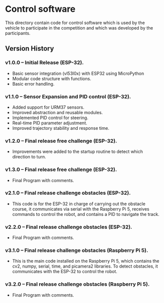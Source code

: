 Control software
====

This directory contain code for control software which is used by the vehicle to participate in the competition and which was developed by the participants.

## Version History

### v1.0.0 – Initial Release (ESP-32).
- Basic sensor integration (vl53l0x) with ESP32 using MicroPython
- Modular code structure with functions.
- Basic error handling.

### v1.1.0 – Sensor Expansion and PID control (ESP-32).
- Added support for URM37 sensors.
- Improved abstraction and reusable modules.
- Implemented PID control for steering.
- Real-time PID parameter adjustment.
- Improved trajectory stability and response time.

### v1.2.0 – Final release free challenge (ESP-32).
- Improvements were added to the startup routine to detect which direction to turn.

### v1.3.0 – Final release free challenge (ESP-32).
- Final Program with comments.


### v2.1.0 – Final release challenge obstacles (ESP-32).
- This code is for the ESP-32 in charge of carrying out the obstacle course, it communicates via serial with the Raspberry Pi 5,   receives commands to control the robot, and contains a PID to navigate the track.

### v2.2.0 – Final release challenge obstacles (ESP-32).
- Final Program with comments.

### v3.1.0 – Final release challenge obstacles (Raspberry Pi 5).
- This is the main code installed on the Raspberry Pi 5, which contains the cv2, numpy, serial, time, and picamera2 libraries. To detect obstacles, it communicates with the ESP-32 to control the robot.

### v3.2.0 – Final release challenge obstacles (Raspberry Pi 5).
- Final Program with comments.

